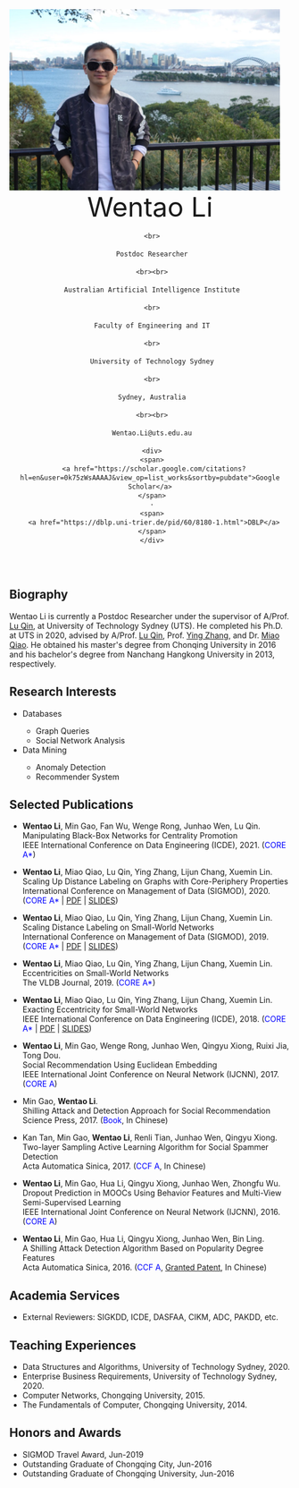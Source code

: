 <img src="fig/lwt.jpeg" width = "485" height = "324" align=left />

 <center>
     <font size=30> Wentao Li </font>
 
     <br>
     
     Postdoc Researcher
     
     <br><br>
     
     Australian Artificial Intelligence Institute
     
     <br>
     
     Faculty of Engineering and IT
     
     <br>
     
     University of Technology Sydney
    
     <br>
     
     Sydney, Australia
     
     <br><br>
     
     Wentao.Li@uts.edu.au
     
     <div>
     <span>
      <a href="https://scholar.google.com/citations?hl=en&user=0k75zWsAAAAJ&view_op=list_works&sortby=pubdate">Google Scholar</a>
     </span>
     ·
     <span>
      <a href="https://dblp.uni-trier.de/pid/60/8180-1.html">DBLP</a>
     </span>
     </div>
 </center>

<br><br>
## Biography
Wentao Li is currently a Postdoc Researcher under the supervisor of A/Prof. [Lu Qin](https://www.uts.edu.au/staff/lu.qin), at University of Technology Sydney (UTS). He completed his Ph.D. at UTS in 2020, advised by A/Prof. [Lu Qin](https://www.uts.edu.au/staff/lu.qin), Prof. [Ying Zhang](https://www.uts.edu.au/staff/ying.zhang), and Dr. [Miao Qiao](https://unidirectory.auckland.ac.nz/profile/miao-qiao). He obtained his master's degree from Chonqing University in 2016 and his bachelor's degree from Nanchang Hangkong University in 2013, respectively.


## Research Interests
<ul>
<li>Databases</li>
 <ul>
 <li>Graph Queries</li>
 <li>Social Network Analysis</li>
 </ul>
 
<li>Data Mining</li>
 <ul>
 <li>Anomaly Detection</li>
 <li>Recommender System</li>
 </ul>
</ul>


## Selected Publications
- **Wentao Li**, Min Gao, Fan Wu, Wenge Rong, Junhao Wen, Lu Qin. <br>
Manipulating Black-Box Networks for Centrality Promotion <br>
IEEE International Conference on Data Engineering (ICDE), 2021. (<font color=blue>CORE A*</font>)


- **Wentao Li**, Miao Qiao, Lu Qin, Ying Zhang, Lijun Chang, Xuemin Lin. <br>
Scaling Up Distance Labeling on Graphs with Core-Periphery Properties <br>
International Conference on Management of Data (SIGMOD), 2020. (<font color=blue>CORE A*</font> | <a href="doc/[sigmod 2020].pdf">PDF</a> | <a href="doc/[slides 2020].pdf">SLIDES</a>)

- **Wentao Li**, Miao Qiao, Lu Qin, Ying Zhang, Lijun Chang, Xuemin Lin. <br>
Scaling Distance Labeling on Small-World Networks <br>
International Conference on Management of Data (SIGMOD), 2019. (<font color=blue>CORE A*</font> | <a href="doc/[sigmod 2019].pdf">PDF</a> | <a href="doc/[slides 2019].pdf">SLIDES</a>)

- **Wentao Li**, Miao Qiao, Lu Qin, Ying Zhang, Lijun Chang, Xuemin Lin. <br>
Eccentricities on Small-World Networks <br>
The VLDB Journal, 2019. (<font color=blue>CORE A*</font>)

- **Wentao Li**, Miao Qiao, Lu Qin, Ying Zhang, Lijun Chang, Xuemin Lin. <br>
Exacting Eccentricity for Small-World Networks <br>
IEEE International Conference on Data Engineering (ICDE), 2018. (<font color=blue>CORE A*</font> | <a href="doc/[icde 2018].pdf">PDF</a> | <a href="doc/[slides 2018].pdf">SLIDES</a>)

- **Wentao Li**, Min Gao, Wenge Rong, Junhao Wen, Qingyu Xiong, Ruixi Jia, Tong Dou. <br>
Social Recommendation Using Euclidean Embedding <br>
IEEE International Joint Conference on Neural Network (IJCNN), 2017. (<font color=blue>CORE A</font>)

- Min Gao, **Wentao Li**. <br>
Shilling Attack and Detection Approach for Social Recommendation <br>
Science Press, 2017. (<font color=blue>Book</font>, In Chinese)

- Kan Tan, Min Gao, **Wentao Li**, Renli Tian, Junhao Wen, Qingyu Xiong. <br>
Two-layer Sampling Active Learning Algorithm for Social Spammer Detection <br>
Acta Automatica Sinica, 2017. (<font color=blue>CCF A</font>, In Chinese)

- **Wentao Li**, Min Gao, Hua Li, Qingyu Xiong, Junhao Wen, Zhongfu Wu. <br>
Dropout Prediction in MOOCs Using Behavior Features and Multi-View Semi-Supervised Learning <br>
IEEE International Joint Conference on Neural Network (IJCNN), 2016. (<font color=blue>CORE A</font>)

- **Wentao Li**, Min Gao, Hua Li, Qingyu Xiong, Junhao Wen, Bin Ling. <br>
A Shilling Attack Detection Algorithm Based on Popularity Degree Features <br>
Acta Automatica Sinica, 2016. (<font color=blue>CCF A</font>, <a href="https://patents.google.com/patent/CN104809393A/en">Granted Patent</a>, In Chinese)


## Academia Services
- External Reviewers: SIGKDD, ICDE, DASFAA, CIKM, ADC, PAKDD, etc.

## Teaching Experiences
- Data Structures and Algorithms, University of Technology Sydney, 2020.
- Enterprise Business Requirements, University of Technology Sydney, 2020.
- Computer Networks, Chongqing University, 2015.
- The Fundamentals of Computer, Chongqing University, 2014.

## Honors and Awards
- SIGMOD Travel Award, Jun-2019
- Outstanding Graduate of Chongqing City, Jun-2016
- Outstanding Graduate of Chongqing University, Jun-2016


